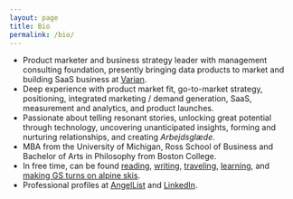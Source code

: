 ```yaml
---
layout: page
title: Bio
permalink: /bio/
---
```

- Product marketer and business strategy leader with management consulting foundation, presently bringing data products to market and building SaaS business at [Varian](/https://varian.com/).
- Deep experience with product market fit, go-to-market strategy, positioning, integrated marketing / demand generation, SaaS, measurement and analytics, and product launches.
- Passionate about telling resonant stories, unlocking great potential through technology, uncovering unanticipated insights, forming and nurturing relationships, and creating *Arbejdsglæde*.
- MBA from the University of Michigan, Ross School of Business and Bachelor of Arts in Philosophy from Boston College.
- In free time, can be found [reading](/books/), [writing](/blog/), [traveling](/travels/), [learning](/learning/), and [making GS turns on alpine skis](/skiing/).
- Professional profiles at <a href="https://angel.co/berens" target="_blank">AngelList</a> and <a href="https://linkedin.com/in/berensp" target="_blank">LinkedIn</a>.